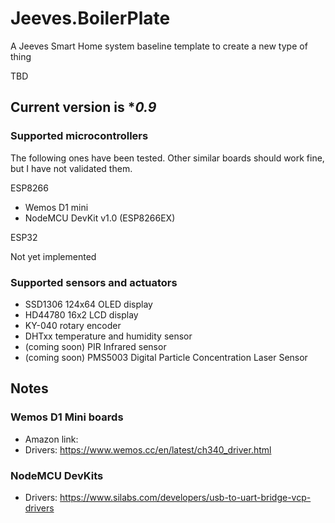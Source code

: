 # Jeeves.BoilerPlate
A Jeeves Smart Home system baseline template to create a new type of thing

TBD

## Current version is **0.9*

### Supported microcontrollers

The following ones have been tested. Other similar boards should work fine, but I have not validated them.

ESP8266

* Wemos D1 mini
* NodeMCU DevKit v1.0 (ESP8266EX)

ESP32

Not yet implemented

### Supported sensors and actuators

* SSD1306 124x64 OLED display
* HD44780 16x2 LCD display
* KY-040 rotary encoder
* DHTxx temperature and humidity sensor
* (coming soon) PIR Infrared sensor
* (coming soon) PMS5003 Digital Particle Concentration Laser Sensor 

## Notes

### Wemos D1 Mini boards

* Amazon link:
* Drivers: https://www.wemos.cc/en/latest/ch340_driver.html

### NodeMCU DevKits

* Drivers: https://www.silabs.com/developers/usb-to-uart-bridge-vcp-drivers
